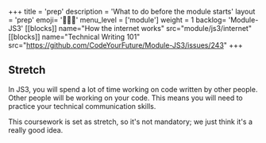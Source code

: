 +++
title = 'prep'
description = 'What to do before the module starts'
layout = 'prep'
emoji= '🧑🏾‍💻'
menu_level = ['module']
weight = 1
backlog= 'Module-JS3'
[[blocks]]
name="How the internet works"
src="module/js3/internet"
[[blocks]]
name="Technical Writing 101"
src="https://github.com/CodeYourFuture/Module-JS3/issues/243"
+++

## Stretch 

In JS3, you will spend a lot of time working on code written by other people. Other people will be working on your code. This means you will need to practice your technical communication skills.

This coursework is set as stretch, so it's not mandatory; we just think it's a really good idea.

